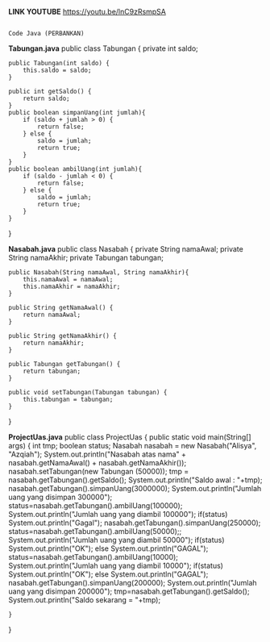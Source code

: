 **LINK YOUTUBE**
https://youtu.be/lnC9zRsmpSA

                                                                        Code Java (PERBANKAN)
**Tabungan.java**
public class Tabungan {
    private int saldo;

    public Tabungan(int saldo) {
        this.saldo = saldo;
    }

    public int getSaldo() {
        return saldo;
    }
    public boolean simpanUang(int jumlah){
        if (saldo + jumlah > 0) {
            return false;
        } else {
            saldo = jumlah;
            return true;
        }
    }
    public boolean ambilUang(int jumlah){
        if (saldo - jumlah < 0) {
            return false;
        } else {
            saldo = jumlah;
            return true;
        }
    }
}


**Nasabah.java**
public class Nasabah {
    private String namaAwal;
    private String namaAkhir;
    private Tabungan tabungan;

    public Nasabah(String namaAwal, String namaAkhir){
        this.namaAwal = namaAwal;
        this.namaAkhir = namaAkhir;
    }

    public String getNamaAwal() {
        return namaAwal;
    }

    public String getNamaAkhir() {
        return namaAkhir;
    }

    public Tabungan getTabungan() {
        return tabungan;
    }

    public void setTabungan(Tabungan tabungan) {
        this.tabungan = tabungan;
    }

}


**ProjectUas.java**
public class ProjectUas {
    public static void main(String[] args) {
        int tmp;
        boolean status;
        Nasabah nasabah = new Nasabah("Alisya", "Azqiah");
        System.out.println("Nasabah atas nama" + nasabah.getNamaAwal() + nasabah.getNamaAkhir());
        nasabah.setTabungan(new Tabungan (50000));
        tmp = nasabah.getTabungan().getSaldo();
        System.out.println("Saldo awal : "+tmp);
        nasabah.getTabungan().simpanUang(3000000);
        System.out.println("Jumlah uang yang disimpan 300000");
        status=nasabah.getTabungan().ambilUang(100000);
        System.out.println("Jumlah uang yang diambil 100000");
        if(status)
            System.out.println("Gagal");
        nasabah.getTabungan().simpanUang(250000);
        status=nasabah.getTabungan().ambilUang(50000);;
        System.out.println("Jumlah uang yang diambil 50000");
        if(status)
            System.out.println("OK");
        else
            System.out.println("GAGAL");
        status=nasabah.getTabungan().ambilUang(10000);
        System.out.println("Jumlah uang yang diambil 10000");
        if(status)
            System.out.println("OK");
        else
            System.out.println("GAGAL");
        nasabah.getTabungan().simpanUang(200000);
        System.out.println("Jumlah uang yang disimpan 200000");
        tmp=nasabah.getTabungan().getSaldo();
        System.out.println("Saldo sekarang = "+tmp);

    }
}
